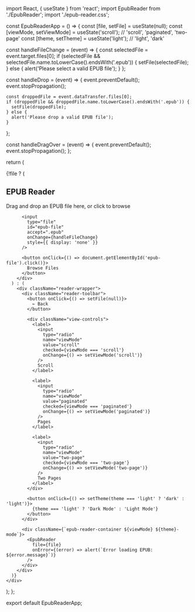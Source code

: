 import React, { useState } from 'react';
import EpubReader from './EpubReader';
import './epub-reader.css';

const EpubReaderApp = () => {
const [file, setFile] = useState(null);
const [viewMode, setViewMode] = useState('scroll'); // 'scroll', 'paginated', 'two-page'
const [theme, setTheme] = useState('light'); // 'light', 'dark'

const handleFileChange = (event) => {
const selectedFile = event.target.files[0];
if (selectedFile && selectedFile.name.toLowerCase().endsWith('.epub')) {
setFile(selectedFile);
} else {
alert('Please select a valid EPUB file');
}
};

const handleDrop = (event) => {
event.preventDefault();
event.stopPropagation();

    const droppedFile = event.dataTransfer.files[0];
    if (droppedFile && droppedFile.name.toLowerCase().endsWith('.epub')) {
      setFile(droppedFile);
    } else {
      alert('Please drop a valid EPUB file');
    }

};

const handleDragOver = (event) => {
event.preventDefault();
event.stopPropagation();
};

return (
<div className="app-container">
{!file ? (
<div 
          className="drop-area"
          onDrop={handleDrop}
          onDragOver={handleDragOver}
        >
<h2>EPUB Reader</h2>
<p>Drag and drop an EPUB file here, or click to browse</p>

          <input
            type="file"
            id="epub-file"
            accept=".epub"
            onChange={handleFileChange}
            style={{ display: 'none' }}
          />

          <button onClick={() => document.getElementById('epub-file').click()}>
            Browse Files
          </button>
        </div>
      ) : (
        <div className="reader-wrapper">
          <div className="reader-toolbar">
            <button onClick={() => setFile(null)}>
              ← Back
            </button>

            <div className="view-controls">
              <label>
                <input
                  type="radio"
                  name="viewMode"
                  value="scroll"
                  checked={viewMode === 'scroll'}
                  onChange={() => setViewMode('scroll')}
                />
                Scroll
              </label>

              <label>
                <input
                  type="radio"
                  name="viewMode"
                  value="paginated"
                  checked={viewMode === 'paginated'}
                  onChange={() => setViewMode('paginated')}
                />
                Pages
              </label>

              <label>
                <input
                  type="radio"
                  name="viewMode"
                  value="two-page"
                  checked={viewMode === 'two-page'}
                  onChange={() => setViewMode('two-page')}
                />
                Two Pages
              </label>
            </div>

            <button onClick={() => setTheme(theme === 'light' ? 'dark' : 'light')}>
              {theme === 'light' ? 'Dark Mode' : 'Light Mode'}
            </button>
          </div>

          <div className={`epub-reader-container ${viewMode} ${theme}-mode`}>
            <EpubReader
              file={file}
              onError={(error) => alert(`Error loading EPUB: ${error.message}`)}
            />
          </div>
        </div>
      )}
    </div>

);
};

export default EpubReaderApp;
